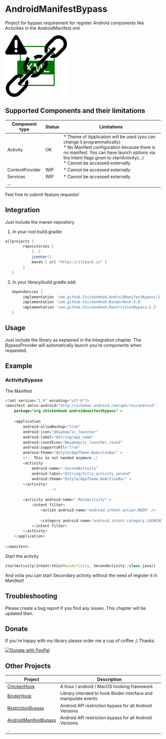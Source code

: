 # AndroidManifestBypass
Project for bypass requirement for register Android components like Activities in the AndroidManifest.xml

<img src="./logo/manifestbypass.png" alt="AndroidManifestBypass logo" height="200" width="200" />


## Supported Components and their limitations

|Component type| Status | Limitations |
|----|----|----|
| Activity | OK | * Theme of Application will be used (you can change it programmatically) <br> * No Manifest configuration because there is no manifest. You can have launch options via the Intent flags given to startActivity(...) <br>  * Cannot be accessed externally|
| ContentProvider | WIP | * Cannot be accessed externally|
| Services | WIP |  * Cannot be accessed externally|
| ... | |

Feel free to submit feature requests!

## Integration
Just include the maven repository

1) In your root build.gradle:
```groovy
allprojects {
        repositories {
            [..]
            jcenter()
            maven { url "https://jitpack.io" }
        }
   }
```
2) In your library/build.gradle add:
```groovy
   dependencies {
        implementation 'com.github.ChickenHook:AndroidManifestBypass:1.0'
        implementation 'com.github.ChickenHook:BinderHook:3.0'
        implementation 'com.github.ChickenHook:RestrictionBypass:2.2'
   }
```

## Usage

Just include the library as explained in the Integration chapter.
The BypassProvider will automatically launch you're components when requested.


## Example

### ActivityBypass

The Manifest

```kt
<?xml version="1.0" encoding="utf-8"?>
<manifest xmlns:android="http://schemas.android.com/apk/res/android"
    package="org.chickenhook.androidmanifestbypass" >

    <application
        android:allowBackup="true"
        android:icon="@mipmap/ic_launcher"
        android:label="@string/app_name"
        android:roundIcon="@mipmap/ic_launcher_round"
        android:supportsRtl="true"
        android:theme="@style/AppTheme.NoActionBar" >
        <!-- This is not needed anymore ;)
        <activity
            android:name=".SecondActivity"
            android:label="@string/title_activity_second"
            android:theme="@style/AppTheme.NoActionBar" >
        </activity>
                    -->

        <activity android:name=".MainActivity" >
            <intent-filter>
                <action android:name="android.intent.action.MAIN" />

                <category android:name="android.intent.category.LAUNCHER" />
            </intent-filter>
        </activity>
    </application>

</manifest>
```

Start the activity

```kt
startActivity(Intent(this@MainActivity, SecondActivity::class.java))
```

And voila you can start Secondary activity without the need of register it in Manifest!

## Troubleshooting

Please create a bug report if you find any issues. This chapter will be updated then.


## Donate

If you're happy with my library please order me a cup of coffee ;) Thanks.

[![Donate with PayPal](https://raw.githubusercontent.com/stefan-niedermann/paypal-donate-button/master/paypal-donate-button.png)](https://www.paypal.com/cgi-bin/webscr?cmd=_s-xclick&hosted_button_id=8UH5MBVYM3J36)

## Other Projects

| Project | Description |
|---------|-------------|
| [ChickenHook](https://github.com/ChickenHook/ChickenHook) | A linux / android / MacOS hooking framework  |
| [BinderHook](https://github.com/ChickenHook/BinderHook) | Library intended to hook Binder interface and manipulate events |
| [RestrictionBypass](https://github.com/ChickenHook/RestrictionBypass) |  Android API restriction bypass for all Android Versions |
| [AndroidManifestBypass](https://github.com/ChickenHook/AndroidManifestBypass) |  Android API restriction bypass for all Android Versions |
| .. | |
